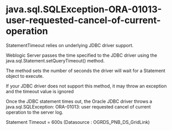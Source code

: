 # java.sql.SQLException-ORA-01013-user-requested-cancel-of-current-operation



StatementTimeout relies on underlying JDBC driver support.

Weblogic Server passes the time specified to the JDBC driver using the java.sql.Statement.setQueryTimeout() method.

The method sets the number of seconds the driver will wait for a Statement object to execute. 

If your JDBC driver does not support this method, it may throw an exception and the timeout value is ignored

Once the JDBC statement times out, the Oracle JDBC driver throws a java.sql.SQLException: ORA-01013: user requested cancel of current operation to the server log.

Statement Timeout = 600s (Datasource : OGRDS_PNB_DS_GridLink)
